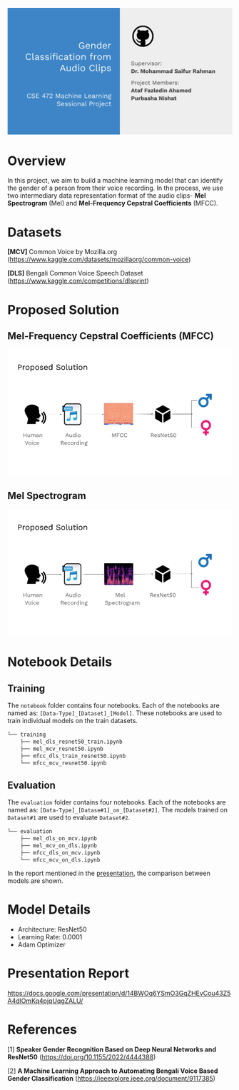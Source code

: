 ![Project Cover Image](/docs/cover.svg)

# Overview
In this project, we aim to build a machine learning model that can identify the gender of a person from their voice recording. In the process, we use two intermediary data representation format of the audio clips- **Mel Spectrogram** (Mel) and **Mel-Frequency Cepstral Coefficients** (MFCC).


# Datasets
**[MCV]** Common Voice by Mozilla.org (https://www.kaggle.com/datasets/mozillaorg/common-voice)

**[DLS]** Bengali Common Voice Speech Dataset (https://www.kaggle.com/competitions/dlsprint)


# Proposed Solution
## Mel-Frequency Cepstral Coefficients (MFCC)
![Project Cover Image](/docs/mfcc.png)
## Mel Spectrogram
![Project Cover Image](/docs/mel.png)


# Notebook Details
## Training
The `notebook` folder contains four notebooks. Each of the notebooks are named as: `[Data-Type]_[Dataset]_[Model]`. These notebooks are used to train individual models on the train datasets.

```      
└── training
    ├── mel_dls_resnet50_train.ipynb 
    ├── mel_mcv_resnet50.ipynb       
    ├── mfcc_dls_train_resnet50.ipynb
    └── mfcc_mcv_resnet50.ipynb
```

## Evaluation
The `evaluation` folder contains four notebooks. Each of the notebooks are named as: `[Data-Type]_[Datase#1]_on_[Dataset#2]`. The models trained on `Dataset#1` are used to evaluate `Dataset#2`.

```
└── evaluation
    ├── mel_dls_on_mcv.ipynb
    ├── mel_mcv_on_dls.ipynb
    ├── mfcc_dls_on_mcv.ipynb        
    └── mfcc_mcv_on_dls.ipynb
```

In the report mentioned in the [presentation](#presentation-report), the comparison between models are shown.


# Model Details
- Architecture: ResNet50
- Learning Rate: 0.0001
- Adam Optimizer


# Presentation Report
https://docs.google.com/presentation/d/14BWOq6YSmO3GqZHEvCou43Z5A4dlOmKq4pjqUqgZALU/


# References
[1]  **Speaker Gender Recognition Based on Deep Neural Networks and ResNet50** (https://doi.org/10.1155/2022/4444388)

[2]  **A Machine Learning Approach to Automating Bengali Voice Based Gender Classification** (https://ieeexplore.ieee.org/document/9117385)
